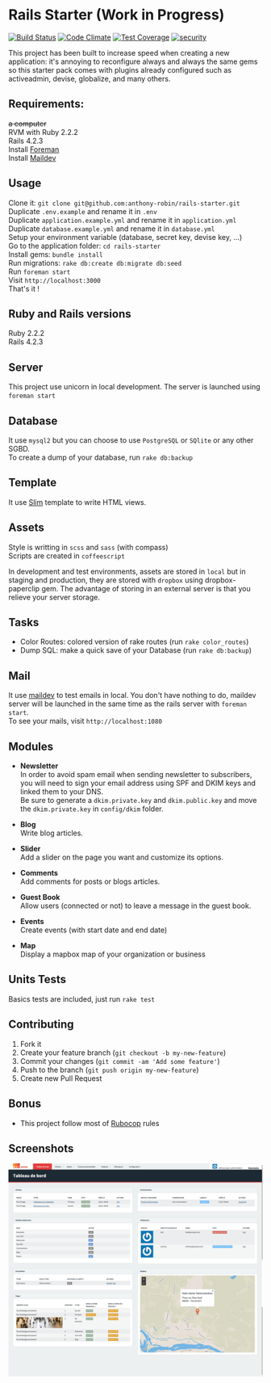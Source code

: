 Rails Starter (Work in Progress)
==============
[![Build Status](https://travis-ci.org/anthony-robin/rails-starter.svg?branch=master)](https://travis-ci.org/anthony-robin/rails-starter)
[![Code Climate](https://codeclimate.com/github/anthony-robin/rails-starter/badges/gpa.svg)](https://codeclimate.com/github/anthony-robin/rails-starter)
[![Test Coverage](https://codeclimate.com/github/anthony-robin/rails-starter/badges/coverage.svg)](https://codeclimate.com/github/anthony-robin/rails-starter)
[![security](https://hakiri.io/github/anthony-robin/rails-starter/master.svg)](https://hakiri.io/github/anthony-robin/rails-starter/master)

This project has been built to increase speed when creating a new application: it's annoying to reconfigure always and always the same gems so this starter pack comes with plugins already configured such as activeadmin, devise, globalize, and many others.

Requirements:
------------
~~a computer~~  
RVM with Ruby 2.2.2  
Rails 4.2.3  
Install [Foreman](https://github.com/ddollar/foreman)  
Install [Maildev](https://github.com/djfarrelly/MailDev)  

Usage
-----
Clone it: `git clone git@github.com:anthony-robin/rails-starter.git`  
Duplicate `.env.example` and rename it in `.env`  
Duplicate `application.example.yml` and rename it in `application.yml`  
Duplicate `database.example.yml` and rename it in `database.yml`  
Setup your environment variable (database, secret key, devise key, ...)  
Go to the application folder: `cd rails-starter`  
Install gems: `bundle install`  
Run migrations: `rake db:create db:migrate db:seed`  
Run `foreman start`  
Visit `http://localhost:3000`  
That's it !  

Ruby and Rails versions
-----------------------
Ruby 2.2.2  
Rails 4.2.3  

Server
------
This project use unicorn in local development. The server is launched using `foreman start`

Database
---------
It use `mysql2` but you can choose to use `PostgreSQL` or `SQlite` or any other SGBD.  
To create a dump of your database, run `rake db:backup`

Template
--------
It use [Slim](https://github.com/slim-template/slim-rails) template to write HTML views.

Assets
-------
Style is writting in `scss` and `sass` (with compass)  
Scripts are created in `coffeescript`  

In development and test environments, assets are stored in `local` but in staging and production, they are stored with `dropbox` using dropbox-paperclip gem. The advantage of storing in an external server is that you relieve your server storage.  

Tasks
------
* Color Routes: colored version of rake routes (run `rake color_routes`)
* Dump SQL: make a quick save of your Database (run `rake db:backup`)

Mail
-----
It use [maildev](http://djfarrelly.github.io/MailDev/) to test emails in local. You don't have nothing to do, maildev server will be launched in the same time as the rails server with `foreman start`.  
To see your mails, visit `http://localhost:1080`


Modules
---------
* **Newsletter**  
In order to avoid spam email when sending newsletter to subscribers, you will need to sign your email address using SPF and DKIM keys and linked them to your DNS.  
Be sure to generate a `dkim.private.key` and `dkim.public.key` and move the `dkim.private.key` in `config/dkim` folder.  

* **Blog**  
Write blog articles.

* **Slider**  
Add a slider on the page you want and customize its options.

* **Comments**  
Add comments for posts or blogs articles.

* **Guest Book**  
Allow users (connected or not) to leave a message in the guest book.

* **Events**  
Create events (with start date and end date)

* **Map**  
Display a mapbox map of your organization or business  

Units Tests
-----------
Basics tests are included, just run `rake test`

Contributing
------------
1. Fork it
2. Create your feature branch (`git checkout -b my-new-feature`)
3. Commit your changes (`git commit -am 'Add some feature'`)
4. Push to the branch (`git push origin my-new-feature`)
5. Create new Pull Request

Bonus
------
* This project follow most of [Rubocop](https://github.com/bbatsov/rubocop) rules

Screenshots
-----------
![Activeadmin Dashboard example](vendor/assets/images/readme/dashboard_rails_starter.jpg)